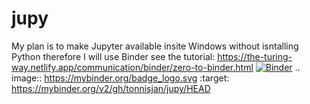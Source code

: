 # jupy
My plan is to make Jupyter available insite Windows without isntalling Python
therefore I will use Binder
see the tutorial: https://the-turing-way.netlify.app/communication/binder/zero-to-binder.html
[![Binder](https://mybinder.org/badge_logo.svg)](https://mybinder.org/v2/gh/tonnisjan/jupy/HEAD)
.. image:: https://mybinder.org/badge_logo.svg
 :target: https://mybinder.org/v2/gh/tonnisjan/jupy/HEAD
